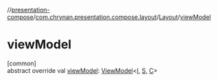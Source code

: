 //[presentation-compose](../../../index.md)/[com.chrynan.presentation.compose.layout](../index.md)/[Layout](index.md)/[viewModel](view-model.md)

# viewModel

[common]\
abstract override val [viewModel](view-model.md): [ViewModel](../../../../presentation-core/presentation-core/com.chrynan.presentation/-view-model/index.md)&lt;[I](index.md), [S](index.md), [C](index.md)&gt;
